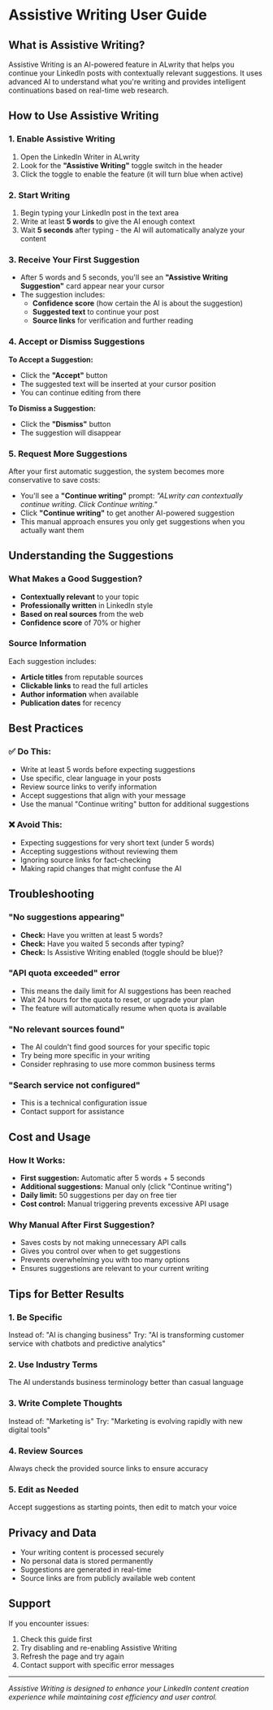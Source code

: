 # Assistive Writing User Guide

## What is Assistive Writing?

Assistive Writing is an AI-powered feature in ALwrity that helps you continue your LinkedIn posts with contextually relevant suggestions. It uses advanced AI to understand what you're writing and provides intelligent continuations based on real-time web research.

## How to Use Assistive Writing

### 1. Enable Assistive Writing

1. Open the LinkedIn Writer in ALwrity
2. Look for the **"Assistive Writing"** toggle switch in the header
3. Click the toggle to enable the feature (it will turn blue when active)

### 2. Start Writing

1. Begin typing your LinkedIn post in the text area
2. Write at least **5 words** to give the AI enough context
3. Wait **5 seconds** after typing - the AI will automatically analyze your content

### 3. Receive Your First Suggestion

- After 5 words and 5 seconds, you'll see an **"Assistive Writing Suggestion"** card appear near your cursor
- The suggestion includes:
  - **Confidence score** (how certain the AI is about the suggestion)
  - **Suggested text** to continue your post
  - **Source links** for verification and further reading

### 4. Accept or Dismiss Suggestions

**To Accept a Suggestion:**
- Click the **"Accept"** button
- The suggested text will be inserted at your cursor position
- You can continue editing from there

**To Dismiss a Suggestion:**
- Click the **"Dismiss"** button
- The suggestion will disappear

### 5. Request More Suggestions

After your first automatic suggestion, the system becomes more conservative to save costs:

- You'll see a **"Continue writing"** prompt: *"ALwrity can contextually continue writing. Click Continue writing."*
- Click **"Continue writing"** to get another AI-powered suggestion
- This manual approach ensures you only get suggestions when you actually want them

## Understanding the Suggestions

### What Makes a Good Suggestion?

- **Contextually relevant** to your topic
- **Professionally written** in LinkedIn style
- **Based on real sources** from the web
- **Confidence score** of 70% or higher

### Source Information

Each suggestion includes:
- **Article titles** from reputable sources
- **Clickable links** to read the full articles
- **Author information** when available
- **Publication dates** for recency

## Best Practices

### ✅ Do This:
- Write at least 5 words before expecting suggestions
- Use specific, clear language in your posts
- Review source links to verify information
- Accept suggestions that align with your message
- Use the manual "Continue writing" button for additional suggestions

### ❌ Avoid This:
- Expecting suggestions for very short text (under 5 words)
- Accepting suggestions without reviewing them
- Ignoring source links for fact-checking
- Making rapid changes that might confuse the AI

## Troubleshooting

### "No suggestions appearing"
- **Check:** Have you written at least 5 words?
- **Check:** Have you waited 5 seconds after typing?
- **Check:** Is Assistive Writing enabled (toggle should be blue)?

### "API quota exceeded" error
- This means the daily limit for AI suggestions has been reached
- Wait 24 hours for the quota to reset, or upgrade your plan
- The feature will automatically resume when quota is available

### "No relevant sources found"
- The AI couldn't find good sources for your specific topic
- Try being more specific in your writing
- Consider rephrasing to use more common business terms

### "Search service not configured"
- This is a technical configuration issue
- Contact support for assistance

## Cost and Usage

### How It Works:
- **First suggestion:** Automatic after 5 words + 5 seconds
- **Additional suggestions:** Manual only (click "Continue writing")
- **Daily limit:** 50 suggestions per day on free tier
- **Cost control:** Manual triggering prevents excessive API usage

### Why Manual After First Suggestion?
- Saves costs by not making unnecessary API calls
- Gives you control over when to get suggestions
- Prevents overwhelming you with too many options
- Ensures suggestions are relevant to your current writing

## Tips for Better Results

### 1. Be Specific
Instead of: "AI is changing business"
Try: "AI is transforming customer service with chatbots and predictive analytics"

### 2. Use Industry Terms
The AI understands business terminology better than casual language

### 3. Write Complete Thoughts
Instead of: "Marketing is"
Try: "Marketing is evolving rapidly with new digital tools"

### 4. Review Sources
Always check the provided source links to ensure accuracy

### 5. Edit as Needed
Accept suggestions as starting points, then edit to match your voice

## Privacy and Data

- Your writing content is processed securely
- No personal data is stored permanently
- Suggestions are generated in real-time
- Source links are from publicly available web content

## Support

If you encounter issues:
1. Check this guide first
2. Try disabling and re-enabling Assistive Writing
3. Refresh the page and try again
4. Contact support with specific error messages

---

*Assistive Writing is designed to enhance your LinkedIn content creation experience while maintaining cost efficiency and user control.*
